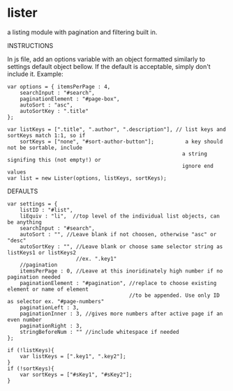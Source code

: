 lister
======

a listing module with pagination and filtering built in.

INSTRUCTIONS

In js file, add an options variable with an object formatted similarly to settings default object bellow. If the default is acceptable, simply don't include it. Example:
   
    var options = { itemsPerPage : 4,
        searchInput : "#search",
        paginationElement : "#page-box",
        autoSort : "asc",
        autoSortKey : ".title"
    };

    var listKeys = [".title", ".author", ".description"], // list keys and sortKeys match 1:1, so if
        sortKeys = ["none", "#sort-author-button"];          a key should not be sortable, include
                                                            a string signifing this (not empty!) or
                                                            ignore end values
    var list = new Lister(options, listKeys, sortKeys);

DEFAULTS

    var settings = {
        listID : "#list",
        liEquiv : "li",  //top level of the individual list objects, can be anything
        searchInput : "#search",
        autoSort : "", //Leave blank if not choosen, otherwise "asc" or "desc"
        autoSortKey : "", //Leave blank or choose same selector string as listKeys1 or listKeys2
                          //ex. ".key1"
        //pagination
        itemsPerPage : 0, //Leave at this inoridinately high number if no pagination needed
        paginationElement : "#pagination", //replace to choose existing element or name of element
                                           //to be appended. Use only ID as selector ex. "#page-numbers"
        paginationLeft : 3,
        paginationInner : 3, //gives more numbers after active page if an even number
        paginationRight : 3,
        stringBeforeNum : "" //include whitespace if needed
    };

    if (!listKeys){
        var listKeys = [".key1", ".key2"];
    }
    if (!sortKeys){
        var sortKeys = ["#sKey1", "#sKey2"];
    }
